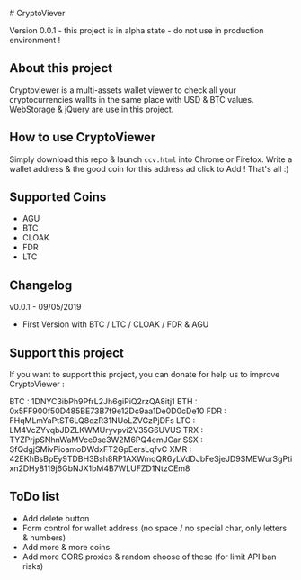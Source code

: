 # CryptoViever

Version 0.0.1 - this project is in alpha state - do not use in production environment !

## About this project
Cryptoviewer is a multi-assets wallet viewer to check all your cryptocurrencies wallts in the same place with USD & BTC values.
WebStorage & jQuery are use in this project.

## How to use CryptoViewer
Simply download this repo & launch ```ccv.html``` into Chrome or Firefox.
Write a wallet address & the good coin for this address ad click to Add ! That's all :)

## Supported Coins

* AGU
* BTC
* CLOAK
* FDR
* LTC

## Changelog

v0.0.1 - 09/05/2019
- First Version with BTC / LTC / CLOAK / FDR & AGU

## Support this project

If you want to support this project, you can donate for help us to improve CryptoViewer :

BTC : 1DNYC3ibPh9PfrL2Jh6giPiQ2rzQA8itj1
ETH : 0x5FF900f50D485BE73B7f9e12Dc9aa1De0D0cDe10
FDR : FHqMLmYaPtST6LQ8qzR31NUoLZVGzPjDFs
LTC : LM4VcZYvqbJDZLKWMUryvpvi2V35G6UVUS
TRX : TYZPrjpSNhnWaMVce9se3W2M6PQ4emJCar
SSX : SfQdgjSMivPioamoDWdxFT2GpEersLqfvC
XMR : 42EKhBsBpEy9TDBH3Bsh8RP1AXWmqQR6yLVdDJbFeSjeJD9SMEWurSgPtixn2DHy8119j6GbNJX1bM4B7WLUFZD1NtzCEm8

## ToDo list 

* Add delete button
* Form control for wallet address (no space / no special char, only letters & numbers)
* Add more & more coins
* Add more CORS proxies & random choose of these (for limit API ban risks)
